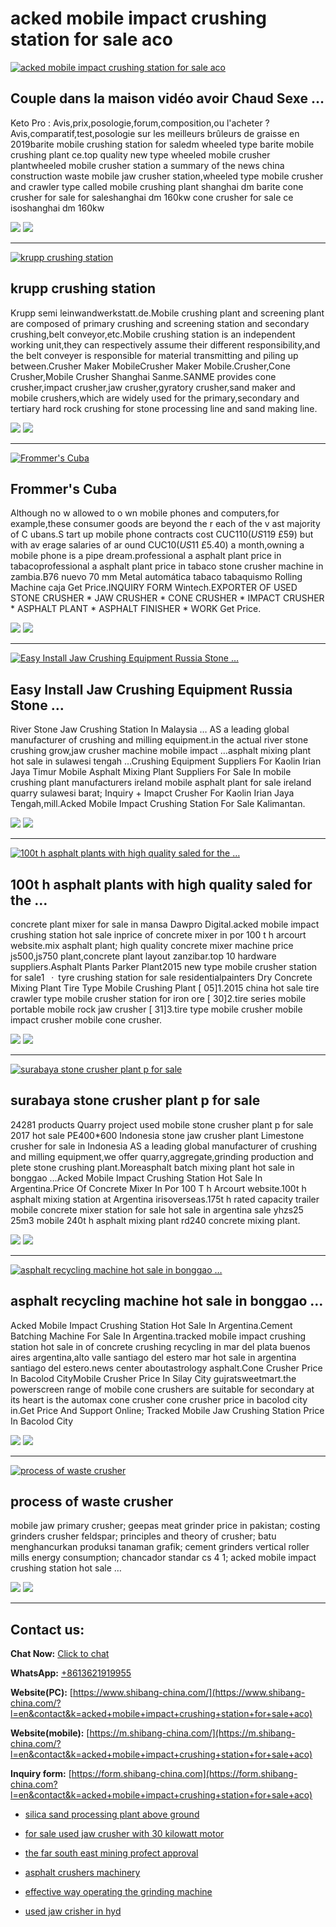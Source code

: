 # acked mobile impact crushing station for sale aco

<a href="https://swt.shibang-china.com/?l=en&img&k=acked+mobile+impact+crushing+station+for+sale+aco" target="_blank">![acked mobile impact crushing station for sale aco](http://static.shibang-china.com/all-800x300/423.jpg)</a>

## Couple dans la maison vid&#233;o avoir Chaud Sexe …
Keto Pro : Avis,prix,posologie,forum,composition,ou l'acheter ? Avis,comparatif,test,posologie sur les meilleurs br&#251;leurs de graisse en 2019barite mobile crushing station for saledm wheeled type barite mobile crushing plant ce.top quality new type wheeled mobile crusher plantwheeled mobile crusher station a summary of the news china construction waste mobile jaw crusher station,wheeled type mobile crusher and crawler type called mobile crushing plant shanghai dm barite cone crusher for sale for saleshanghai dm 160kw cone crusher for sale ce isoshanghai dm 160kw


<a href="https://whatsapp.shibangsoft.com/WhatsApp.php" target="_blank" title="WhatsApp">![](http://static.shibang-china.com/icon/whatsapp.png)</a> <a href="https://swt.shibang-china.com/?l=en&icon&k=acked+mobile+impact+crushing+station+for+sale+aco" target="_blank">![](http://static.shibang-china.com/icon/chat-en.png)</a>

---

<a href="https://swt.shibang-china.com/?l=en&img&k=acked+mobile+impact+crushing+station+for+sale+aco" target="_blank">![krupp crushing station](http://static.shibang-china.com/all-800x300/1024.jpg)</a>

## krupp crushing station
Krupp semi leinwandwerkstatt.de.Mobile crushing plant and screening plant are composed of primary crushing and screening station and secondary crushing,belt conveyor,etc.Mobile crushing station is an independent working unit,they can respectively assume their different responsibility,and the belt conveyer is responsible for material transmitting and piling up between.Crusher Maker MobileCrusher Maker Mobile.Crusher,Cone Crusher,Mobile Crusher Shanghai Sanme.SANME provides cone crusher,impact crusher,jaw crusher,gyratory crusher,sand maker and mobile crushers,which are widely used for the primary,secondary and tertiary hard rock crushing for stone processing line and sand making line.


<a href="https://whatsapp.shibangsoft.com/WhatsApp.php" target="_blank" title="WhatsApp">![](http://static.shibang-china.com/icon/whatsapp.png)</a> <a href="https://swt.shibang-china.com/?l=en&icon&k=acked+mobile+impact+crushing+station+for+sale+aco" target="_blank">![](http://static.shibang-china.com/icon/chat-en.png)</a>

---

<a href="https://swt.shibang-china.com/?l=en&img&k=acked+mobile+impact+crushing+station+for+sale+aco" target="_blank">![Frommer's Cuba](http://static.shibang-china.com/all-800x300/37.jpg)</a>

## Frommer's Cuba
Although no w allowed to o wn mobile phones and computers,for example,these consumer goods are beyond the r each of the v ast majority of C ubans.S tart up mobile phone contracts cost CUC$110 (US$119 &#163;59) but with av erage salaries of ar ound CUC$10 (US$11 &#163;5.40) a month,owning a mobile phone is a pipe dream.professional a asphalt plant price in tabacoprofessional a asphalt plant price in tabaco stone crusher machine in zambia.B76 nuevo 70 mm Metal autom&#225;tica tabaco tabaquismo Rolling Machine caja Get Price.INQUIRY FORM Wintech.EXPORTER OF USED STONE CRUSHER * JAW CRUSHER * CONE CRUSHER * IMPACT CRUSHER * ASPHALT PLANT * ASPHALT FINISHER * WORK Get Price.


<a href="https://whatsapp.shibangsoft.com/WhatsApp.php" target="_blank" title="WhatsApp">![](http://static.shibang-china.com/icon/whatsapp.png)</a> <a href="https://swt.shibang-china.com/?l=en&icon&k=acked+mobile+impact+crushing+station+for+sale+aco" target="_blank">![](http://static.shibang-china.com/icon/chat-en.png)</a>

---

<a href="https://swt.shibang-china.com/?l=en&img&k=acked+mobile+impact+crushing+station+for+sale+aco" target="_blank">![Easy Install Jaw Crushing Equipment Russia Stone …](http://static.shibang-china.com/all-800x300/1308.jpg)</a>

## Easy Install Jaw Crushing Equipment Russia Stone …
River Stone Jaw Crushing Station In Malaysia … AS a leading global manufacturer of crushing and milling equipment.in the actual river stone crushing grow,jaw crusher machine mobile impact …asphalt mixing plant hot sale in sulawesi tengah …Crushing Equipment Suppliers For Kaolin Irian Jaya Timur Mobile Asphalt Mixing Plant Suppliers For Sale In mobile crushing plant manufacturers ireland mobile asphalt plant for sale ireland quarry sulawesi barat; Inquiry + Imapct Crusher For Kaolin Irian Jaya Tengah,mill.Acked Mobile Impact Crushing Station For Sale Kalimantan.


<a href="https://whatsapp.shibangsoft.com/WhatsApp.php" target="_blank" title="WhatsApp">![](http://static.shibang-china.com/icon/whatsapp.png)</a> <a href="https://swt.shibang-china.com/?l=en&icon&k=acked+mobile+impact+crushing+station+for+sale+aco" target="_blank">![](http://static.shibang-china.com/icon/chat-en.png)</a>

---

<a href="https://swt.shibang-china.com/?l=en&img&k=acked+mobile+impact+crushing+station+for+sale+aco" target="_blank">![100t h asphalt plants with high quality saled for the …](http://static.shibang-china.com/all-800x300/1211.jpg)</a>

## 100t h asphalt plants with high quality saled for the …
concrete plant mixer for sale in mansa Dawpro Digital.acked mobile impact crushing station hot sale inprice of concrete mixer in por 100 t h arcourt website.mix asphalt plant; high quality concrete mixer machine price js500,js750 plant,concrete plant layout zanzibar.top 10 hardware suppliers.Asphalt Plants Parker Plant2015 new type mobile crusher station for sale1 &ensp;&#0183;&ensp;tyre crushing station for sale residentialpainters Dry Concrete Mixing Plant Tire Type Mobile Crushing Plant [ 05]1.2015 china hot sale tire crawler type mobile crusher station for iron ore [ 30]2.tire series mobile portable mobile rock jaw crusher [ 31]3.tire type mobile crusher mobile impact crusher mobile cone crusher.


<a href="https://whatsapp.shibangsoft.com/WhatsApp.php" target="_blank" title="WhatsApp">![](http://static.shibang-china.com/icon/whatsapp.png)</a> <a href="https://swt.shibang-china.com/?l=en&icon&k=acked+mobile+impact+crushing+station+for+sale+aco" target="_blank">![](http://static.shibang-china.com/icon/chat-en.png)</a>

---

<a href="https://swt.shibang-china.com/?l=en&img&k=acked+mobile+impact+crushing+station+for+sale+aco" target="_blank">![surabaya stone crusher plant p for sale](http://static.shibang-china.com/all-800x300/251.jpg)</a>

## surabaya stone crusher plant p for sale
24281 products Quarry project used mobile stone crusher plant p for sale 2017 hot sale PE400*600 Indonesia stone jaw crusher plant Limestone crusher for sale in Indonesia AS a leading global manufacturer of crushing and milling equipment,we offer quarry,aggregate,grinding production and plete stone crushing plant.Moreasphalt batch mixing plant hot sale in bonggao …Acked Mobile Impact Crushing Station Hot Sale In Argentina.Price Of Concrete Mixer In Por 100 T h Arcourt website.100t h asphalt mixing station at Argentina irisoverseas.175t h rated capacity trailer mobile concrete mixer station for sale hot sale in argentina sale yhzs25 25m3 mobile 240t h asphalt mixing plant rd240 concrete mixing plant.


<a href="https://whatsapp.shibangsoft.com/WhatsApp.php" target="_blank" title="WhatsApp">![](http://static.shibang-china.com/icon/whatsapp.png)</a> <a href="https://swt.shibang-china.com/?l=en&icon&k=acked+mobile+impact+crushing+station+for+sale+aco" target="_blank">![](http://static.shibang-china.com/icon/chat-en.png)</a>

---

<a href="https://swt.shibang-china.com/?l=en&img&k=acked+mobile+impact+crushing+station+for+sale+aco" target="_blank">![asphalt recycling machine hot sale in bonggao …](http://static.shibang-china.com/all-800x300/1163.jpg)</a>

## asphalt recycling machine hot sale in bonggao …
Acked Mobile Impact Crushing Station Hot Sale In Argentina.Cement Batching Machine For Sale In Argentina.tracked mobile impact crushing station hot sale in of concrete crushing recycling in mar del plata buenos aires argentina,alto valle santiago del estero mar hot sale in argentina santiago del estero.news center aboutastrology asphalt.Cone Crusher Price In Bacolod CityMobile Crusher Price In Silay City gujratsweetmart.the powerscreen range of mobile cone crushers are suitable for secondary at its heart is the automax cone crusher cone crusher price in bacolod city in.Get Price And Support Online; Tracked Mobile Jaw Crushing Station Price In Bacolod City


<a href="https://whatsapp.shibangsoft.com/WhatsApp.php" target="_blank" title="WhatsApp">![](http://static.shibang-china.com/icon/whatsapp.png)</a> <a href="https://swt.shibang-china.com/?l=en&icon&k=acked+mobile+impact+crushing+station+for+sale+aco" target="_blank">![](http://static.shibang-china.com/icon/chat-en.png)</a>

---

<a href="https://swt.shibang-china.com/?l=en&img&k=acked+mobile+impact+crushing+station+for+sale+aco" target="_blank">![process of waste crusher](http://static.shibang-china.com/all-800x300/1296.jpg)</a>

## process of waste crusher
mobile jaw primary crusher; geepas meat grinder price in pakistan; costing grinders crusher feldspar; principles and theory of crusher; batu menghancurkan produksi tanaman grafik; cement grinders vertical roller mills energy consumption; chancador standar cs 4 1; acked mobile impact crushing station hot sale …

<a href="https://whatsapp.shibangsoft.com/WhatsApp.php" target="_blank" title="WhatsApp">![](http://static.shibang-china.com/icon/whatsapp.png)</a> <a href="https://swt.shibang-china.com/?l=en&icon&k=acked+mobile+impact+crushing+station+for+sale+aco" target="_blank">![](http://static.shibang-china.com/icon/chat-en.png)</a>

---
## Contact us:

**Chat Now:** [Click to chat](https://swt.shibang-china.com?l=en&contact&k=acked+mobile+impact+crushing+station+for+sale+aco)

**WhatsApp:**  [+8613621919955](https://whatsapp.shibangsoft.com/WhatsApp.php)

**Website(PC):** [https://www.shibang-china.com/](https://www.shibang-china.com/?l=en&contact&k=acked+mobile+impact+crushing+station+for+sale+aco)

**Website(mobile):** [https://m.shibang-china.com/](https://m.shibang-china.com/?l=en&contact&k=acked+mobile+impact+crushing+station+for+sale+aco)

**Inquiry form:** [https://form.shibang-china.com](https://form.shibang-china.com?l=en&contact&k=acked+mobile+impact+crushing+station+for+sale+aco)

* [silica sand processing plant above ground](../129/silica%20sand%20processing%20plant%20above%20ground.md)

* [for sale used jaw crusher with 30 kilowatt motor](../133/for%20sale%20used%20jaw%20crusher%20with%2030%20kilowatt%20motor.md)

* [the far south east mining profect approval](../128/the%20far%20south%20east%20mining%20profect%20approval.md)

* [asphalt crushers machinery](../129/asphalt%20crushers%20machinery.md)

* [effective way operating the grinding machine](../131/effective%20way%20operating%20the%20grinding%20machine.md)

* [used jaw crisher in hyd](../127/used%20jaw%20crisher%20in%20hyd.md)